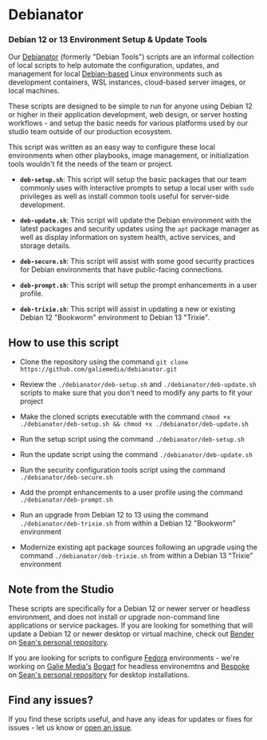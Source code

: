 
# Debianator

### Debian 12 or 13 Environment Setup & Update Tools

Our [Debianator](https://www.github.com/galiemedia/debianator.git) (formerly "Debian Tools") scripts are an informal collection of local scripts to help automate the configuration, updates, and management for local [Debian-based](https://www.debian.org/) Linux environments such as development containers, WSL instances, cloud-based server images, or local machines.

These scripts are designed to be simple to run for anyone using Debian 12 or higher in their application development, web design, or server hosting workflows - and setup the basic needs for various platforms used by our studio team outside of our production ecosystem.

This script was written as an easy way to configure these local environments when other playbooks, image management, or initialization tools wouldn't fit the needs of the team or project.

*  **`deb-setup.sh`**: This script will setup the basic packages that our team commonly uses with interactive prompts to setup a local user with `sudo` privileges as well as install common tools useful for server-side development.

*  **`deb-update.sh`**: This script will update the Debian environment with the latest packages and security updates using the `apt` package manager as well as display information on system health, active services, and storage details.

*  **`deb-secure.sh`**: This script will assist with some good security practices for Debian environments that have public-facing connections.

*  **`deb-prompt.sh`**: This script will setup the prompt enhancements in a user profile.

*  **`deb-trixie.sh`**: This script will assist in updating a new or existing Debian 12 "Bookworm" environment to Debian 13 "Trixie".

## How to use this script

- Clone the repository using the command `git clone https://github.com/galiemedia/debianator.git`

- Review the `./debianator/deb-setup.sh` and `./debianator/deb-update.sh` scripts to make sure that you don't need to modify any parts to fit your project

- Make the cloned scripts executable with the command `chmod +x ./debianator/deb-setup.sh && chmod +x ./debianator/deb-update.sh`

- Run the setup script using the command `./debianator/deb-setup.sh`  

- Run the update script using the command `./debianator/deb-update.sh` 

- Run the security configuration tools script using the command `./debianator/deb-secure.sh`

- Add the prompt enhancements to a user profile using the command `./debianator/deb-prompt.sh`

- Run an upgrade from Debian 12 to 13 using the command `./debianator/deb-trixie.sh` from within a Debian 12 "Bookworm" environment

- Modernize existing apt package sources following an upgrade using the command `./debianator/deb-trixie.sh` from within a Debian 13 "Trixie" environment

## Note from the Studio

These scripts are specifically for a Debian 12 or newer server or headless environment, and does not install or upgrade non-command line applications or service packages. If you are looking for something that will update a Debian 12 or newer desktop or virtual machine, check out [Bender](https://www.github.com/seangalie/bender.git) on [Sean's personal repository](https://www.github.com/seangalie/).

If you are looking for scripts to configure [Fedora](https://www.fedoraproject.org/) environments - we're working on [Galie Media's](https://www.galiemedia.com/)  [Bogart](https://www.github.com/galiemedia/bogart.git) for headless environemtns and [Bespoke](https://www.github.com/seangalie/bespoke.git) on [Sean's personal repository](https://www.github.com/seangalie/) for desktop installations.

## Find any issues?

If you find these scripts useful, and have any ideas for updates or fixes for issues - let us know or [open an issue](https://github.com/galiemedia/debianator/issues/new). 